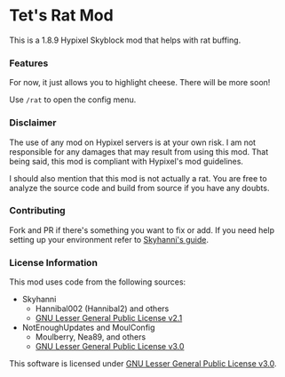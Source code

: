 # Tet's Rat Mod
This is a 1.8.9 Hypixel Skyblock mod that helps with rat buffing.

### Features
For now, it just allows you to highlight cheese. There will be more soon!

Use `/rat` to open the config menu.

### Disclaimer
The use of any mod on Hypixel servers is at your own risk. I am not responsible for any damages that may result from using this mod.
That being said, this mod is compliant with Hypixel's mod guidelines.

I should also mention that this mod is not actually a rat. You are free to analyze the source code and build from source if you have any doubts.

### Contributing
Fork and PR if there's something you want to fix or add. If you need help setting up your environment refer to [Skyhanni's guide](https://github.com/hannibal002/SkyHanni/blob/beta/CONTRIBUTING.md).

### License Information
This mod uses code from the following sources:

* Skyhanni
  * Hannibal002 (Hannibal2) and others
  * [GNU Lesser General Public License v2.1](https://github.com/hannibal002/SkyHanni/blob/beta/LICENSE)
* NotEnoughUpdates and MoulConfig
  * Moulberry, Nea89, and others
  * [GNU Lesser General Public License v3.0](https://github.com/Moulberry/NotEnoughUpdates/blob/master/COPYING.LESSER)

This software is licensed under [GNU Lesser General Public License v3.0](https://github.com/tetrationk/tet-rat/blob/main/COPYING.LESSER).
